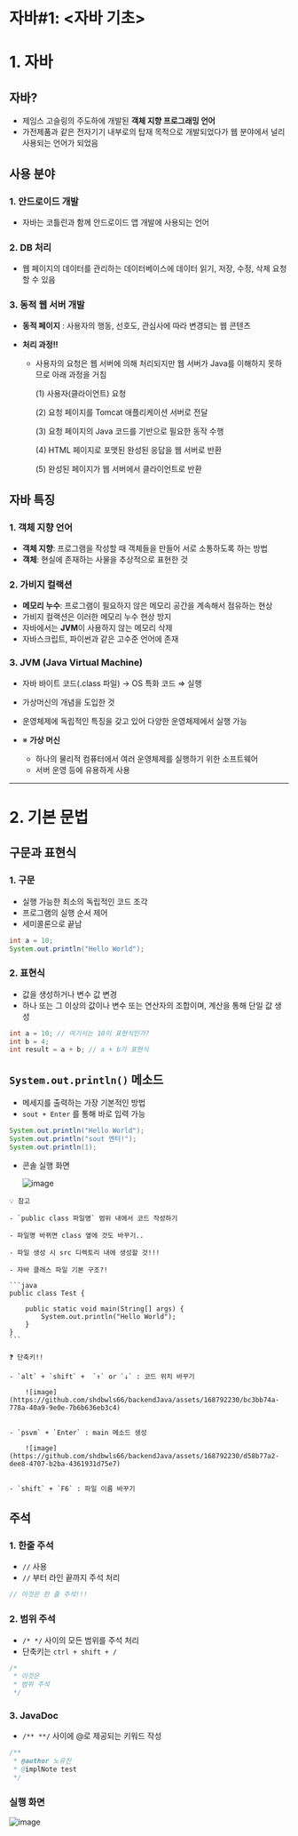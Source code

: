 # 자바#1: <자바 기초>

# 1. 자바


## 자바?
- 제임스 고슬링의 주도하에 개발된 **객체 지향 프로그래밍 언어**
- 가전제품과 같은 전자기기 내부로의 탑재 목적으로 개발되었다가 웹 분야에서 널리 사용되는 언어가 되었음



## 사용 분야

### 1. 안드로이드 개발
- 자바는 코틀린과 함께 안드로이드 앱 개발에 사용되는 언어

### 2. DB 처리
- 웹 페이지의 데이터를 관리하는 데이터베이스에 데이터 읽기, 저장, 수정, 삭제 요청할 수 있음

### 3. 동적 웹 서버 개발

- **동적 페이지** : 사용자의 행동, 선호도, 관심사에 따라 변경되는 웹 콘텐츠
- **처리 과정!!**

    - 사용자의 요청은 웹 서버에 의해 처리되지만 웹 서버가 Java를 이해하지 못하므로 아래 과정을 거침

      (1) 사용자(클라이언트) 요청
      
      (2) 요청 페이지를 Tomcat 애플리케이션 서버로 전달
      
      (3) 요청 페이지의 Java 코드를 기반으로 필요한 동작 수행
      
      (4) HTML 페이지로 포맷된 완성된 응답을 웹 서버로 반환
      
      (5) 완성된 페이지가 웹 서버에서 클라이언트로 반환



## 자바 특징

### 1. 객체 지향 언어

- **객체 지향**: 프로그램을 작성할 때 객체들을 만들어 서로 소통하도록 하는 방법
- **객체**: 현실에 존재하는 사물을 추상적으로 표현한 것

### 2. 가비지 컬랙션

- **메모리 누수**: 프로그램이 필요하지 않은 메모리 공간을 계속해서 점유하는 현상
- 가비지 컬랙션은 이러한 메모리 누수 현상 방지
- 자바에서는 **JVM**이 사용하지 않는 메모리 삭제
- 자바스크립트, 파이썬과 같은 고수준 언어에 존재

### 3. JVM (Java Virtual Machine)

- 자바 바이트 코드(.class 파일) → OS 특화 코드 ⇒ 실행
- 가상머신의 개념을 도입한 것
- 운영체제에 독립적인 특징을 갖고 있어 다양한 운영체제에서 실행 가능

- ※ **가상 머신**

    - 하나의 물리적 컴퓨터에서 여러 운영체제를 실행하기 위한 소프트웨어
    - 서버 운영 등에 유용하게 사용
 

----------------------------------------------------------------------------


# 2. 기본 문법


## 구문과 표현식

### 1. 구문

- 실행 가능한 최소의 독립적인 코드 조각
- 프로그램의 실행 순서 제어
- 세미콜론으로 끝남

```java
int a = 10;
System.out.println("Hello World");
```

### 2. 표현식

- 값을 생성하거나 변수 값 변경
- 하나 또는 그 이상의 값이나 변수 또는 연산자의 조합이며, 계산을 통해 단일 값 생성

```java
int a = 10; // 여기서는 10이 표현식인가?
int b = 4;
int result = a + b; // a + b가 표현식
```


## `System.out.println()` 메소드

- 메세지를 출력하는 가장 기본적인 방법
- `sout + Enter` 를 통해 바로 입력 가능

```java
System.out.println("Hello World");
System.out.println("sout 엔터!");
System.out.println(1);
```

- 콘솔 실행 화면
  
  ![image](https://github.com/shdbwls66/backendJava/assets/168792230/21d992b8-8ad6-4116-9ebe-b17e20bc096a)


<aside>

    💡 참고

    - `public class 파일명` 범위 내에서 코드 작성하기

    - 파일명 바뀌면 class 옆에 것도 바꾸기..

    - 파일 생성 시 src 디렉토리 내에 생성할 것!!!

    - 자바 클래스 파일 기본 구조?!

    ```java
    public class Test {

        public static void main(String[] args) {
            System.out.println("Hello World");
        }
    }
    ```
    
</aside>

<aside>

    ❓ 단축키!!

    - `alt` + `shift` +  `↑` or `↓` : 코드 위치 바꾸기
    
        ![image](https://github.com/shdbwls66/backendJava/assets/168792230/bc3bb74a-778a-40a9-9e0e-7b6b636eb3c4)

        
    - `psvm` + `Enter` : main 메소드 생성
    
        ![image](https://github.com/shdbwls66/backendJava/assets/168792230/d58b77a2-dee8-4707-b2ba-4361931d75e7)

        
    - `shift` + `F6` : 파일 이름 바꾸기

</aside>



## 주석

### 1. 한줄 주석

- `//` 사용
- `//` 부터 라인 끝까지 주석 처리

```java
// 이것은 한 줄 주석!!!
```

### 2. 범위 주석

- `/* */` 사이의 모든 범위를 주석 처리
- 단축키는 `ctrl + shift + /`

```java
/*
 * 이것은
 * 범위 주석
 */
```

### 3. JavaDoc

- `/** **/` 사이에 @로 제공되는 키워드 작성

```java
/**
 * @author 노유진
 * @implNote test
 */
```

### 실행 화면

![image](https://github.com/shdbwls66/backendJava/assets/168792230/f1bede7b-9d8c-4d1a-b4b9-58ef358409cd)
